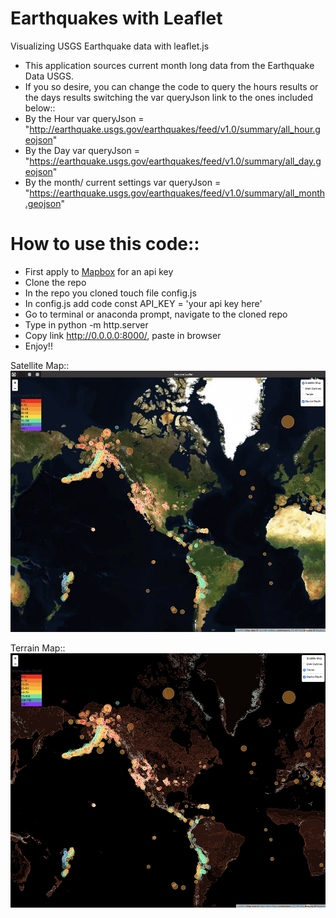 # Earthquakes with Leaflet
Visualizing USGS Earthquake data with leaflet.js
- This application sources current month long data from the Earthquake Data USGS. 
- If you so desire, you can change the code to query the hours results or the days results switching the var queryJson link to the ones included below::
- By the Hour
var queryJson = "http://earthquake.usgs.gov/earthquakes/feed/v1.0/summary/all_hour.geojson"
- By the Day
var queryJson = "https://earthquake.usgs.gov/earthquakes/feed/v1.0/summary/all_day.geojson"
- By the month/ current settings
var queryJson = "https://earthquake.usgs.gov/earthquakes/feed/v1.0/summary/all_month.geojson"

# How to use this code::
- First apply to [Mapbox](https://docs.mapbox.com/api/overview/) for an api key
- Clone the repo
- In the repo you cloned touch file config.js
- In config.js add code const API_KEY = 'your api key here'
- Go to terminal or anaconda prompt, navigate to the cloned repo
- Type in python -m http.server
- Copy link http://0.0.0.0:8000/, paste in browser
- Enjoy!!


Satellite Map::
![Satellite Map](https://github.com/ph1-618O/earthquakeLeafletJS/blob/main/big_satellite.jpg)

Terrain Map:: 
![Terrain Map](https://github.com/ph1-618O/earthquakeLeafletJS/blob/main/big_dark.jpg)
